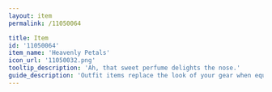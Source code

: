 ```yaml
---
layout: item
permalink: /11050064

title: Item
id: '11050064'
item_name: 'Heavenly Petals'
icon_url: '11050032.png'
tooltip_description: 'Ah, that sweet perfume delights the nose.'
guide_description: 'Outfit items replace the look of your gear when equipped.'
---
```

